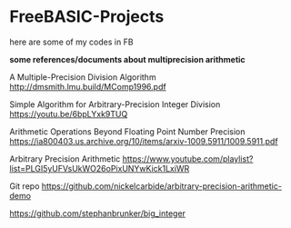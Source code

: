# FreeBASIC-Projects
here are some of my codes in FB

**some references/documents about multiprecision arithmetic**

A Multiple-Precision Division Algorithm http://dmsmith.lmu.build/MComp1996.pdf

Simple Algorithm for Arbitrary-Precision Integer Division https://youtu.be/6bpLYxk9TUQ

Arithmetic Operations Beyond Floating Point Number Precision https://ia800403.us.archive.org/10/items/arxiv-1009.5911/1009.5911.pdf

Arbitrary Precision Arithmetic https://www.youtube.com/playlist?list=PLGI5yUFVsUkWO26oPixUNYwKick1LxiWR

Git repo https://github.com/nickelcarbide/arbitrary-precision-arithmetic-demo

https://github.com/stephanbrunker/big_integer
